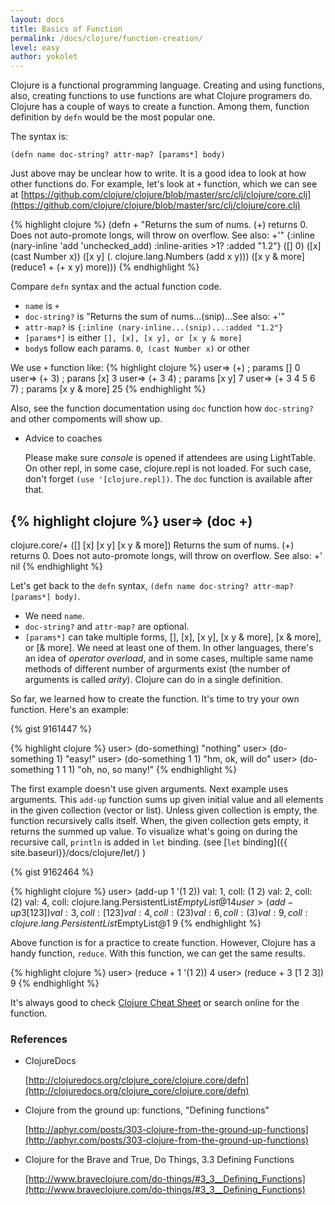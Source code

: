 ```yaml
---
layout: docs
title: Basics of Function
permalink: /docs/clojure/function-creation/
level: easy
author: yokolet
---
```


Clojure is a functional programming language.
Creating and using functions, also, creating functions to use functions are what Clojure programers do.
Clojure has a couple of ways to create a function.
Among them, function definition by `defn` would be the most popular one.

The syntax is:

  ```
  (defn name doc-string? attr-map? [params*] body)
  ```

Just above may be unclear how to write.
It is a good idea to look at how other functions do.
For example, let's look at `+` function,
which we can see at [https://github.com/clojure/clojure/blob/master/src/clj/clojure/core.clj](https://github.com/clojure/clojure/blob/master/src/clj/clojure/core.clj)

{% highlight clojure %}
(defn +
  "Returns the sum of nums. (+) returns 0. Does not auto-promote
  longs, will throw on overflow. See also: +'"
  {:inline (nary-inline 'add 'unchecked_add)
   :inline-arities >1?
   :added "1.2"}
  ([] 0)
  ([x] (cast Number x))
  ([x y] (. clojure.lang.Numbers (add x y)))
  ([x y & more]
    (reduce1 + (+ x y) more)))
{% endhighlight %}

Compare `defn` syntax and the actual function code.

  - `name` is `+`
  - `doc-string?` is "Returns the sum of nums...(snip)...See also: +'"
  - `attr-map?` is `{:inline (nary-inline...(snip)...:added "1.2"}`
  - `[params*]` is either `[], [x], [x y], or [x y & more]`
  - `body`s follow each params. `0`,` (cast Number x)` or other


We use `+` function like:
{% highlight clojure %}
user=> (+)            ; params []
0
user=> (+ 3)          ; parans [x]
3
user=> (+ 3 4)        ; params [x y]
7
user=> (+ 3 4 5 6 7)  ; params [x y & more]
25
{% endhighlight %}


Also, see the function documentation using `doc` function how `doc-string?`
and other compoments will show up.

- Advice to coaches

    Please make sure *console* is opened if attendees are using LightTable.
    On other repl, in some case, clojure.repl is not loaded.
    For such case, don't forget `(use '[clojure.repl])`.
    The `doc` function is available after that.



{% highlight clojure %}
user=> (doc +)
-------------------------
clojure.core/+
([] [x] [x y] [x y & more])
  Returns the sum of nums. (+) returns 0. Does not auto-promote
  longs, will throw on overflow. See also: +'
nil
{% endhighlight %}


Let's get back to the `defn` syntax, `(defn name doc-string? attr-map? [params*] body)`.

  - We need `name`.
  - `doc-string?` and `attr-map?` are optional.
  - `[params*]` can take multiple forms, [], [x], [x y], [x y & more], [x & more], or [& more].
      We need at least one of them.
      In other languages, there's an idea of *operator overload*,
      and in some cases, multiple same name methods of different number of argurments exist
      (the number of arguments is called *arity*).
      Clojure can do in a single definition.


So far, we learned how to create the function. It's time to try your own function. Here's an example:

{% gist 9161447 %}

{% highlight clojure %}
user> (do-something)
"nothing"
user> (do-something 1)
"easy!"
user> (do-something 1 1)
"hm, ok, will do"
user> (do-something 1 1 1)
"oh, no, so many!"
{% endhighlight %}
<br/>

The first example doesn't use given arguments. Next example uses arguments.
This `add-up` function sums up given initial value and all elements in
the given collection (vector or list).
Unless given collection is empty, the function recursively calls itself.
When, the given collection gets empty, it returns the summed up value.
To visualize what's going on during the recursive call,
`println` is added in `let` binding. (see  [`let` binding]({{ site.baseurl}}/docs/clojure/let/) )

{% gist 9162464 %}

{% highlight clojure %}
user> (add-up 1 '(1 2))
val: 1, coll: (1 2)
val: 2, coll: (2)
val: 4, coll: clojure.lang.PersistentList$EmptyList@1
4
user> (add-up 3 [1 2 3])
val: 3, coll: [1 2 3]
val: 4, coll: (2 3)
val: 6, coll: (3)
val: 9, coll: clojure.lang.PersistentList$EmptyList@1
9
{% endhighlight %}
<br/>

Above function is for a practice to create function.
However, Clojure has a handy function, `reduce`.
With this function, we can get the same results.

{% highlight clojure %}
user> (reduce + 1 '(1 2))
4
user> (reduce + 3 [1 2 3])
9
{% endhighlight %}

It's always good to check [Clojure Cheat Sheet](http://clojure.org/cheatsheet) or
search online for the function.


### References

- ClojureDocs

    [http://clojuredocs.org/clojure_core/clojure.core/defn](http://clojuredocs.org/clojure_core/clojure.core/defn)


- Clojure from the ground up: functions, "Defining functions"

    [http://aphyr.com/posts/303-clojure-from-the-ground-up-functions](http://aphyr.com/posts/303-clojure-from-the-ground-up-functions)


- Clojure for the Brave and True, Do Things, 3.3 Defining Functions

    [http://www.braveclojure.com/do-things/#3_3__Defining_Functions](http://www.braveclojure.com/do-things/#3_3__Defining_Functions)